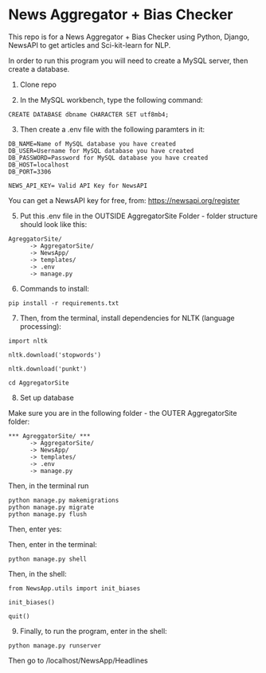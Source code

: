 <h1>News Aggregator + Bias Checker</h1>
This repo is for a News Aggregator + Bias Checker using Python, Django, NewsAPI to get articles and Sci-kit-learn for NLP.

In order to run this program you will need to create a MySQL server, then create a database.

1. Clone repo

2. In the MySQL workbench, type the following command:
```
CREATE DATABASE dbname CHARACTER SET utf8mb4;
```
3. Then create a .env file with the following paramters in it:
```
DB_NAME=Name of MySQL database you have created
DB_USER=Username for MySQL database you have created
DB_PASSWORD=Password for MySQL database you have created
DB_HOST=localhost
DB_PORT=3306

NEWS_API_KEY= Valid API Key for NewsAPI
```
You can get a NewsAPI key for free, from: https://newsapi.org/register

5. Put this .env file in the OUTSIDE AggregatorSite Folder - folder structure should look like this:
```
AgreggatorSite/
      -> AggregatorSite/
      -> NewsApp/
      -> templates/
      -> .env
      -> manage.py
```

6. Commands to install:
```
pip install -r requirements.txt
```
7. Then, from the terminal, install dependencies for NLTK (language processing):

```
import nltk

nltk.download('stopwords')

nltk.download('punkt')

cd AggregatorSite
```
8. Set up database

Make sure you are in the following folder - the OUTER AggregatorSite folder:
```
*** AgreggatorSite/ ***
      -> AggregatorSite/
      -> NewsApp/
      -> templates/
      -> .env
      -> manage.py
```
Then, in the terminal run
```
python manage.py makemigrations
python manage.py migrate
python manage.py flush
```
Then, enter yes:

Then, enter in the terminal:
```
python manage.py shell
```
Then, in the shell:
```
from NewsApp.utils import init_biases

init_biases()

quit()
```
9. Finally, to run the program, enter in the shell:
```
python manage.py runserver
```
Then go to /localhost/NewsApp/Headlines
